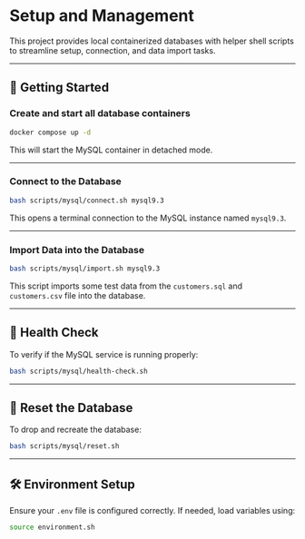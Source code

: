 # Setup and Management

This project provides local containerized databases with helper shell scripts to streamline setup, connection, and data import tasks.

---

## 🚀 Getting Started

### Create and start all database containers

```bash
docker compose up -d
```

This will start the MySQL container in detached mode.

---

### Connect to the Database

```bash
bash scripts/mysql/connect.sh mysql9.3
```

This opens a terminal connection to the MySQL instance named `mysql9.3`.

---

### Import Data into the Database

```bash
bash scripts/mysql/import.sh mysql9.3
```

This script imports some test data from the `customers.sql` and `customers.csv` file into the database.

---

## 🧪 Health Check

To verify if the MySQL service is running properly:

```bash
bash scripts/mysql/health-check.sh
```

---

## 🔄 Reset the Database

To drop and recreate the database:

```bash
bash scripts/mysql/reset.sh
```

---

## 🛠 Environment Setup

Ensure your `.env` file is configured correctly. If needed, load variables using:

```bash
source environment.sh
```
